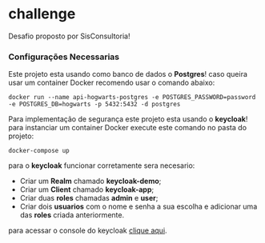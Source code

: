 # challenge
Desafio proposto por SisConsultoria!

### Configurações Necessarias

Este projeto esta usando como banco de dados o __Postgres__! caso queira usar um container Docker recomendo usar o comando abaixo:
```
docker run --name api-hogwarts-postgres -e POSTGRES_PASSWORD=password -e POSTGRES_DB=hogwarts -p 5432:5432 -d postgres 
``` 
 Para implementação de segurança este projeto esta usando o __keycloak__! para instanciar um container Docker execute este comando no pasta do projeto:
 ```
 docker-compose up 
 ``` 

para o __keycloak__ funcionar corretamente sera necesario:

- Criar um __Realm__ chamado __keycloak-demo__;
- Criar um __Client__ chamado __keycloak-app__;
- Criar duas __roles__ chamadas __admin__ e __user__;
- Criar dois __usuarios__ com o nome e senha a sua escolha e adicionar uma das __roles__ criada anteriormente.

para acessar o console do keycloak [clique aqui](http://localhost:9900/auth/).

